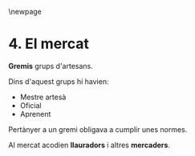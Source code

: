 \newpage

# 4. El mercat #

**Gremis** grups d'artesans.

Dins d'aquest grups hi havien:

- Mestre artesà
- Oficial
- Aprenent

Pertànyer a un gremi obligava a cumplir unes normes.

Al mercat acodien **llauradors** i altres **mercaders**.

